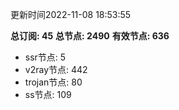更新时间2022-11-08 18:53:55

**总订阅: 45**
**总节点: 2490**
**有效节点: 636**
- ssr节点: 5
- v2ray节点: 442
- trojan节点: 80
- ss节点: 109
